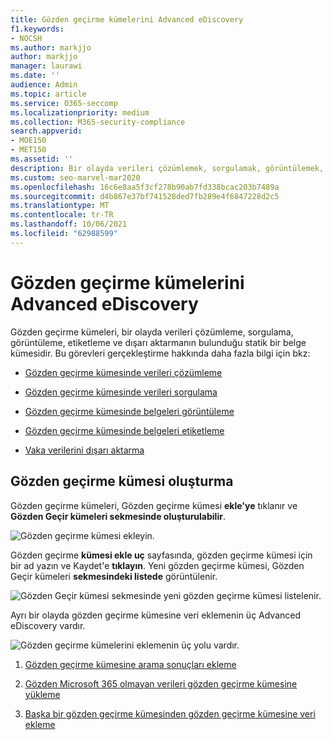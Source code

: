 ```yaml
---
title: Gözden geçirme kümelerini Advanced eDiscovery
f1.keywords:
- NOCSH
ms.author: markjjo
author: markjjo
manager: laurawi
ms.date: ''
audience: Admin
ms.topic: article
ms.service: O365-seccomp
ms.localizationpriority: medium
ms.collection: M365-security-compliance
search.appverid:
- MOE150
- MET150
ms.assetid: ''
description: Bir olayda verileri çözümlemek, sorgulamak, görüntülemek, etiketlemek ve dışarı aktararak gözden geçirme kümelerini Advanced eDiscovery öğrenin.
ms.custom: seo-marvel-mar2020
ms.openlocfilehash: 16c6e8aa5f3cf278b90ab7fd338bcac203b7489a
ms.sourcegitcommit: d4b867e37bf741528ded7fb289e4f6847228d2c5
ms.translationtype: MT
ms.contentlocale: tr-TR
ms.lasthandoff: 10/06/2021
ms.locfileid: "62988599"
---
```

# <a name="manage-review-sets-in-advanced-ediscovery"></a>Gözden geçirme kümelerini Advanced eDiscovery

Gözden geçirme kümeleri, bir olayda verileri çözümleme, sorgulama, görüntüleme, etiketleme ve dışarı aktarmanın bulunduğu statik bir belge kümesidir. Bu görevleri gerçekleştirme hakkında daha fazla bilgi için bkz:

- [Gözden geçirme kümesinde verileri çözümleme](analyzing-data-in-review-set.md)

- [Gözden geçirme kümesinde verileri sorgulama](review-set-search.md)

- [Gözden geçirme kümesinde belgeleri görüntüleme](view-documents-in-review-set.md)

- [Gözden geçirme kümesinde belgeleri etiketleme](tagging-documents.md)

- [Vaka verilerini dışarı aktarma](exporting-data-ediscover20.md)

## <a name="create-a-review-set"></a>Gözden geçirme kümesi oluşturma

Gözden geçirme kümeleri, Gözden geçirme kümesi **ekle'ye** tıklanır ve **Gözden Geçir kümeleri sekmesinde oluşturulabilir**.

![Gözden geçirme kümesi ekleyin.](../media/f45c51d9-585d-47d1-b7fb-0288715e0b6a.png)

Gözden geçirme **kümesi ekle uç** sayfasında, gözden geçirme kümesi için bir ad yazın ve Kaydet'e **tıklayın**. Yeni gözden geçirme kümesi, Gözden Geçir kümeleri **sekmesindeki listede** görüntülenir.

![Gözden Geçir kümesi sekmesinde yeni gözden geçirme kümesi listelenir.](../media/AeDnewreviewset.png)

Ayrı bir olayda gözden geçirme kümesine veri eklemenin üç Advanced eDiscovery vardır.

![Gözden geçirme kümelerini eklemenin üç yolu vardır.](../media/1f1f4efd-c03b-4255-bc3d-df358e56549c.png)

1. [Gözden geçirme kümesine arama sonuçları ekleme](add-data-to-review-set.md)

2. [Gözden Microsoft 365 olmayan verileri gözden geçirme kümesine yükleme](load-non-Office-365-data-into-a-review-set.md)

3. [Başka bir gözden geçirme kümesinden gözden geçirme kümesine veri ekleme](add-data-to-review-set-from-another-review-set.md)
